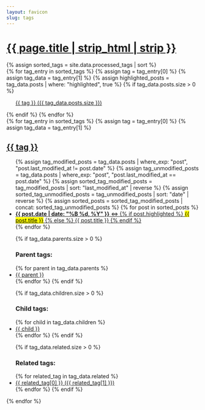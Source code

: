 ```yaml
---
layout: favicon
slug: tags
---
```

<h1 class="post-title"><a href="#bottom-of-page" aria-label="Go to bottom">{{ page.title | strip_html | strip }}</a></h1>
<div class="post-wrapper" aria-label="List of all tags">
    <aside class="tagged-posts">
    {% assign sorted_tags = site.data.processed_tags | sort %}
    <div class="tag-list">
        {% for tag_entry in sorted_tags %}
        {% assign tag = tag_entry[0] %}
        {% assign tag_data = tag_entry[1] %}
        {% assign highlighted_posts = tag_data.posts | where: "highlighted", true %}
        {% if tag_data.posts.size > 0 %}
        <ul class="search-link">
            <a href="#{{ tag | slugify }}" aria-label="Tag {{ tag }} with {{ tag_data.posts.size }} posts">
                {{ tag }} ({{ tag_data.posts.size }})
            </a>
        </ul>
        {% endif %}
        {% endfor %}
    </div>
    </aside>
    <aside class="tagged-posts">
  {% for tag_entry in sorted_tags %}
    {% assign tag = tag_entry[0] %}
    {% assign tag_data = tag_entry[1] %}
    <div class="tag-list" id="{{ tag | slugify }}" aria-labelledby="{{ tag | slugify }}-heading">
      <h2 id="{{ tag | slugify }}-heading">
        <a href="#" aria-label="Back to top">{{ tag }}</a>
      </h2>
      <ul class="search-link">
        {% assign tag_modified_posts = tag_data.posts | where_exp: "post", "post.last_modified_at != post.date" %}
        {% assign tag_unmodified_posts = tag_data.posts | where_exp: "post", "post.last_modified_at == post.date" %}
        {% assign sorted_tag_modified_posts = tag_modified_posts | sort: "last_modified_at" | reverse %}
        {% assign sorted_tag_unmodified_posts = tag_unmodified_posts | sort: "date" | reverse %}
        {% assign sorted_posts = sorted_tag_modified_posts | concat: sorted_tag_unmodified_posts %}
        {% for post in sorted_posts %}
          <li>
            <a href="{{ post.url }}">
              <time datetime="{{ post.date | date_to_xmlschema }}">
                <strong>{{ post.date | date: "%B %d, %Y" }}</strong>
              </time>
              &hArr;
              {% if post.highlighted %}
                <mark>{{ post.title }}</mark>
              {% else %}
                {{ post.title }}
              {% endif %}
            </a>
          </li>
        {% endfor %}
      </ul>
      <ul class="search-link">
        {% if tag_data.parents.size > 0 %}
          <h3>Parent tags:</h3>
          {% for parent in tag_data.parents %}
            <li>
              <a href="#{{ parent | slugify }}" aria-label="Parent tag {{ parent }}">
                {{ parent }}
              </a>
            </li>
          {% endfor %}
        {% endif %}
      </ul>
      <ul class="search-link">
        {% if tag_data.children.size > 0 %}
          <h3>Child tags:</h3>
          {% for child in tag_data.children %}
            <li>
              <a href="#{{ child | slugify }}" aria-label="Child tag {{ child }}">
                {{ child }}
              </a>
            </li>
          {% endfor %}
        {% endif %}
      </ul>
      <ul class="search-link">
        {% if tag_data.related.size > 0 %}
          <h3>Related tags:</h3>
          {% for related_tag in tag_data.related %}
            <li>
              <a href="#{{ related_tag[0] | slugify }}" aria-label="Related tag {{ related_tag[0] }}">
                {{ related_tag[0] }} ({{ related_tag[1] }})
              </a>
            </li>
          {% endfor %}
        {% endif %}
      </ul>
    </div>
  {% endfor %}
</aside>
</div>
